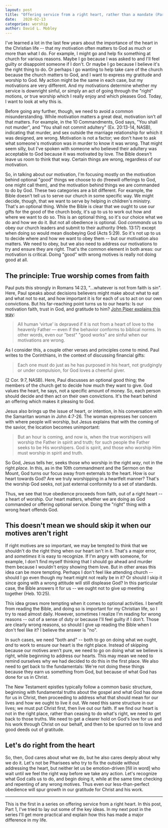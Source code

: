 ```yaml
---
layout: post
title: "Offering service from a right heart, rather than a mandate (Part 1)"
date:   2020-02-13
categories: worship
author: David L. Mobley
---
```



I've learned a lot in the last few years about the importance of the heart in the Christian life -- that my motivation often matters to God as much or more than what I do. For example, I might go and help fix something at church for various reasons. Maybe I go because I was asked to and I'll feel guilty or disappoint someone if I don't. Or maybe I go because I believe it's the right thing to do. Or perhaps I go wanting to help take care of the church because the church matters to God, and I want to express my gratitude and worship to God. My action might be the same in each case, but my motivations are very different. And my motivations determine whether my service is downright sinful, or simply an act of going through the "right" motions, or true worship which I really enjoy and which pleases God. Today, I want to look at why this is.

Before going any further, though, we need to avoid a common misunderstanding. While motivation matters a great deal, motivation isn't *all* that matters. For example, in the 10 Commandments, God says, "You shall not murder", and "You shall not commit adultery" (Ex. 20:13-14, NASB), indicating that murder, and sex outside the marriage relationship for which it was designed, are wrong. Motivation is not a factor; we don't have to ask what someone's motivation was in murder to know it was wrong. That might seem silly, but I've spoken with someone who believed their adultery was acceptable to God because it was motivated by love. The Bible doesn't leave us room to think that way. Certain things are wrong, regardless of our motivation.

So, in talking about our motivation, I'm focusing mostly on the motivation behind optional "good" things we choose to do (freewill offerings to God, one might call them), and the motivation behind things we are commanded to do by God. These two categories are a bit different. For example, the Bible doesn't tell us to serve our church in some specific way. We might decide, though, that we want to serve by helping in children's ministry. That's an optional thing. While the Bible is clear that we ought to use our gifts for the good of the church body, it's up to us to work out how and where we want to do so. This is an optional thing, so it's our choice what we do and how we do it. But not all obedience is optional. God *commands* us to obey our church leaders and submit to their authority (Heb. 13:17) except when doing so would mean disobeying God (Acts 5:29). So it's not up to us to decide where and how we want to obey them -- but our motivation also matters. We need to obey, but we also need to address our motivations to try and ensure they are right. That's the common element in both areas: our motivation is critical. Doing "good" with wrong motives is really not doing good at all.

## The principle: True worship comes from faith

Paul puts this strongly in Romans 14:23, "...whatever is not from faith is sin". Here, Paul speaks about decisions believers might make about what to eat and what not to eat, and how important it is for each of us to act on our own convictions. But his far-reaching point turns us to our hearts: Is our motivation faith, trust in God, and gratitude to him? [John Piper explains this way](https://www.desiringgod.org/articles/whatever-is-not-from-faith-is-sin-really):
> All human ‘virtue’ is depraved if it is not from a heart of love to the heavenly Father — even if the behavior conforms to biblical norms.
In other words, even our "best" "good works" are sinful when our motivations are wrong.

As I consider this, a couple other verses and principles come to mind. Paul writes to the Corinthians, in the context of discussing financial gifts:
> Each one must do just as he has purposed in his heart, not grudgingly or under compulsion, for God loves a cheerful giver.

(2 Cor. 9:7, NASB). Here, Paul discusses an optional good thing; the members of the church get to decide how much they want to give. God values the heart, he says, not a specific amount of money. So, each person should decide and then act on their own convictions. It's the heart behind an offering which makes it pleasing to God.

Jesus also brings up the issue of heart, or intention, in his conversation with the Samaritan woman in John 4:7-26. The woman expresses her concern with where people will worship, but Jesus explains that with the coming of the savior, the location becomes unimportant:
>  But an hour is coming, and now is, when the true worshipers will worship the Father in spirit and truth; for such people the Father seeks to be His worshipers. God is spirit, and those who worship Him must worship in spirit and truth.

So God, Jesus tells her, seeks those who worship in the right *way*, not in the right *place*. In this, as in the 10th commandment and the Sermon on the Mount, God turns our focus away from externals to the heart. How is our heart towards God? Are we truly worshipping in a heartfelt manner? That's the worship God seeks, not just external conformity to a set of standards.

Thus, we see that true obedience proceeds from faith, out of a right heart -- a heart of worship. Our heart matters, whether we are doing as God commanded or offering optional service. Doing the "right" thing with a wrong heart offends God.

## This doesn't mean we should skip it when our motives aren't right

If right motives are so important, we may be tempted to think that we shouldn't do the right thing when our heart isn't in it. That's a major error, and *sometimes* it is easy to recognize. If I'm angry with someone, for example, I don't find myself thinking that I should go ahead and murder them because I wouldn't enjoy showing them love. But in other areas this idea can be more tempting. Perhaps I don't feel like attending church -- should I go even though my heart might not really be in it? Or should I skip it since going with a wrong attitude will still displease God? In this particular case, the Bible answers it for us -- we ought not to give up meeting together (Heb. 10:25).

This idea grows more tempting when it comes to optional activities. I benefit from reading the Bible, and doing so is important for my Christian life, so I try to read almost daily.  However, sometimes I realize I'm reading for wrong reasons -- out of a sense of duty or because I'll feel guilty if I don't. Those are clearly wrong reasons, so should I give up reading the Bible when I don't feel like it? I believe the answer is "no".

In such cases, we need "both and" -- both to go on doing what we ought, *and* to work to ensure our heart is the right place. Instead of skipping because our motives aren't pure, we need to go on doing what we believe is right, while beginning to address our hearts. This may mean we need to remind ourselves why we had decided to do this in the first place. We also need to get back to the fundamentals: We're not doing these things because they earn us something from God, but because of what God has done for us in Christ.

The New Testament epistles typically follow a common basic structure, beginning with fundamental truths about the gospel and what God has done for us in Christ, then proceeding to address what that should mean for our lives and how we ought to live it out. We need this same structure in our lives; we must put Christ first, then live out our faith. If we find our heart is not in the right place, rather than ceasing to do what's right, we need to get back to those truths. We need to get a clearer hold on God's love for us and his work through Christ on our behalf, and then to be spurred on to love and good deeds out of gratitude.

## Let's do right from the heart

So, then, God cares about what we do, but he also cares deeply about why we do it. Let's not be Pharisees who try to fix the outside without addressing the heart, but neither let us be emotion-driven [fill in word] who wait until we feel the right way before we take any action. Let's recognize what God calls us to do, and begin doing it, while at the same time checking and repenting of any wrong motives. Thus even our less-than-perfect obedience will spur growth in our gratitude for Christ and his work.

---

This is the first in a series on offering service from a right heart. In this post, Part 1, I've tried to lay out some of the key ideas. In my next post in the series I'll get more practical and explain how this has made a major difference in my life.
